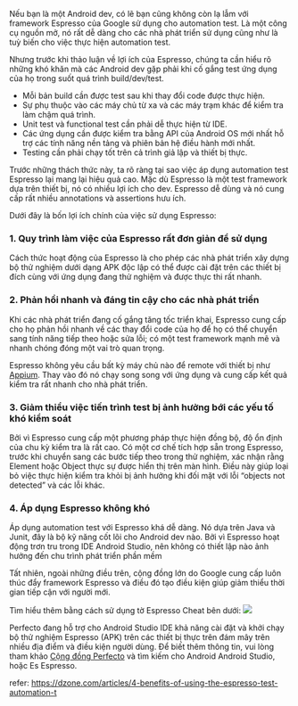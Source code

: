 Nếu bạn là một Android dev, có lẽ bạn cũng không còn lạ lẫm với framework Espresso của Google sử dụng cho automation test. Là một công cụ nguồn mở, nó rất dễ dàng cho các nhà phát triển sử dụng cũng như là tuỳ biến cho việc thực hiện automation test.

Nhưng trước khi thảo luận về lợi ích của Espresso, chúng ta cần hiểu rõ những khó khăn mà các Android dev gặp phải khi cố gắng test ứng dụng của họ trong suốt quá trình build/dev/test.
* Mỗi bản build cần được test sau khi thay đổi code được thực hiện.
* Sự phụ thuộc vào các máy chủ từ xa và các máy trạm khác để kiểm tra làm chậm quá trình.
* Unit test và functional test cần phải dễ thực hiện từ IDE.
* Các ứng dụng cần được kiểm tra bằng API của Android OS mới nhất hỗ trợ các tính năng nền tảng và phiên bản hệ điều hành mới nhất.
* Testing cần phải chạy tốt trên cả trình giả lập và thiết bị thực.

Trước những thách thức này, ta rõ ràng tại sao việc áp dụng automation test Espresso lại mang lại hiệu quả cao. Mặc dù Espresso là một test framework dựa trên thiết bị, nó có nhiều lợi ích cho dev. Espresso dễ dùng và nó cung cấp rất nhiều annotations và assertions hưu ích.

Dưới đây là bốn lợi ích chính của việc sử dụng Espresso:
### 1. Quy trình làm việc của Espresso rất đơn giản để sử dụng
Cách thức hoạt động của Espresso là cho phép các nhà phát triển xây dựng bộ thử nghiệm dưới dạng APK độc lập có thể được cài đặt trên các thiết bị đích cùng với ứng dụng đang thử nghiệm và được thực thi rất nhanh.
### 2. Phản hồi nhanh và đáng tin cậy cho các nhà phát triển
Khi các nhà phát triển đang cố gắng tăng tốc triển khai, Espresso cung cấp cho họ phản hồi nhanh về các thay đổi code của họ để họ có thể chuyển sang tính năng tiếp theo hoặc sửa lỗi; có một test framework mạnh mẽ và nhanh chóng đóng một vai trò quan trọng.

Espresso không yêu cầu bất kỳ máy chủ nào để remote với thiết bị như [Appium](http://appium.io/). Thay vào đó nó chạy song song với ứng dụng và cung cấp kết quả kiểm tra rất nhanh cho nhà phát triển.
### 3. Giảm thiểu việc tiến trình test bị ảnh hưởng bới các yếu tố khó kiểm soát
Bởi vì Espresso cung cấp một phương pháp thực hiện đồng bộ, độ ổn định của chu kỳ kiểm tra là rất cao. Có một cơ chế tích hợp sẵn trong Espresso, trước khi chuyển sang các bước tiếp theo trong thử nghiệm, xác nhận rằng Element hoặc Object thực sự được hiển thị trên màn hình. Điều này giúp loại bỏ việc thực hiện kiểm tra khỏi bị ảnh hưởng khi đối mặt với lỗi “objects not detected” và các lỗi khác.
### 4. Áp dụng Espresso không khó
Áp dụng automation test với Espresso khá dễ dàng. Nó dựa trên Java và Junit, đây là bộ kỹ năng cốt lõi cho Android dev nào. Bởi vì Espresso hoạt động trơn tru trong IDE Android Studio, nên không có thiết lập nào ảnh hưởng đến chu trình phát triển phần mềm

Tất nhiên, ngoài những điều trên, cộng đồng lớn do Google cung cấp luôn thúc đẩy framework Espresso và điều đó tạo điều kiện giúp giảm thiểu thời gian tiếp cận với người mới.

Tìm hiểu thêm bằng cách sử dụng tờ Espresso Cheat bên dưới:
![](https://images.viblo.asia/f63403a0-b50e-445c-9ed3-e5a9f07e4ebe.png)

Perfecto đang hỗ trợ cho Android Studio IDE khả năng cài đặt và khởi chạy bộ thử nghiệm Espresso (APK) trên các thiết bị thực trên đám mây trên nhiều địa điểm và điều kiện người dùng. Để biết thêm thông tin, vui lòng tham khảo [Cộng đồng Perfecto](https://developers.perfectomobile.com/) và tìm kiếm cho Android Android Studio, hoặc Es Espresso.

refer: https://dzone.com/articles/4-benefits-of-using-the-espresso-test-automation-t